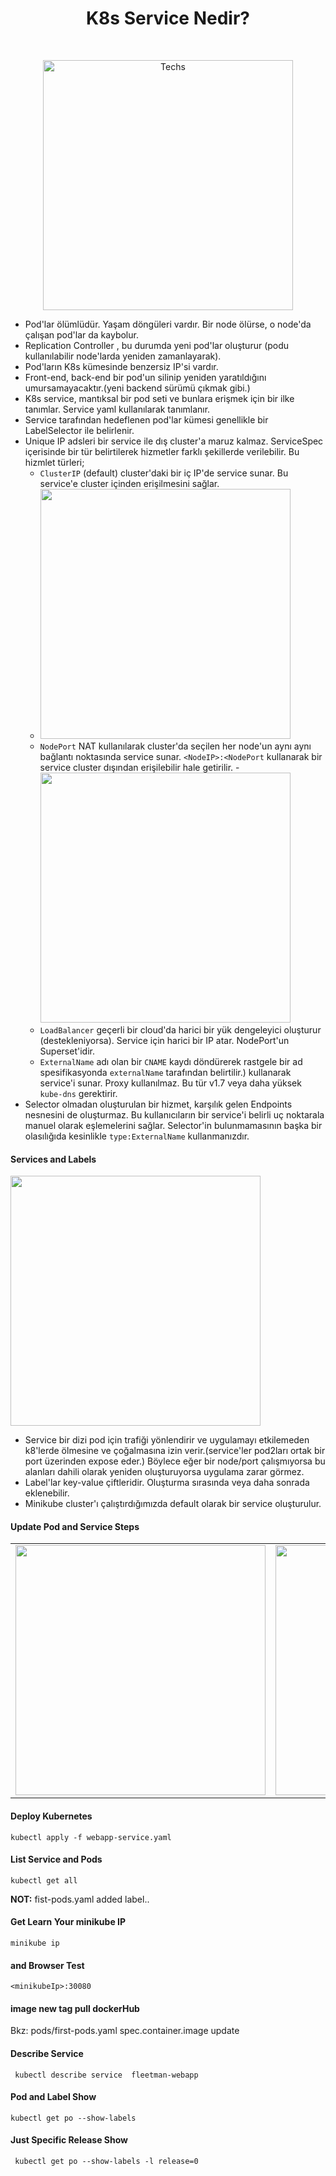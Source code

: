 <h1 align="center"> K8s Service Nedir? </h1> <br>
<p align="center">
  <a href="https://user-images.githubusercontent.com/34090058/79047848-f6868f00-7c21-11ea-9c1c-727c16d6b06e.png">
    <img alt="Techs" title="Techs" src="https://user-images.githubusercontent.com/34090058/79047848-f6868f00-7c21-11ea-9c1c-727c16d6b06e.png"width="400">
  </a>
</p>

 - Pod'lar ölümlüdür. Yaşam döngüleri vardır. Bir node ölürse, o node'da çalışan pod'lar da kaybolur.
 - Replication Controller , bu durumda yeni pod'lar oluşturur (podu kullanılabilir node'larda yeniden zamanlayarak).
 - Pod'ların K8s kümesinde benzersiz IP'si vardır.
 - Front-end, back-end bir pod'un silinip yeniden yaratıldığını umursamayacaktır.(yeni backend sürümü çıkmak gibi.)
 - K8s service, mantıksal bir pod seti ve bunlara erişmek için bir ilke tanımlar. Service yaml kullanılarak tanımlanır.
 - Service tarafından hedeflenen pod'lar kümesi genellikle bir LabelSelector ile belirlenir.
 - Unique IP adsleri bir service ile dış cluster'a maruz kalmaz. ServiceSpec içerisinde bir tür belirtilerek hizmetler farklı şekillerde verilebilir.
Bu hizmlet türleri;
	 - `ClusterIP` (default) cluster'daki bir iç IP'de service sunar. Bu service'e cluster içinden erişilmesini sağlar.
	 - <a href="#"><img src="https://user-images.githubusercontent.com/34090058/79047881-161db780-7c22-11ea-9934-1c7bc87e184d.png" width="400"></a>
	 - `NodePort` NAT kullanılarak cluster'da seçilen her node'un aynı aynı bağlantı noktasında service sunar.  `<NodeIP>:<NodePort` kullanarak bir service cluster dışından erişilebilir hale getirilir. 
	 -<a href="#"><img src="https://user-images.githubusercontent.com/34090058/79047888-1e75f280-7c22-11ea-83d3-fde71cde6ed4.png" width="400"></a>
	 - `LoadBalancer` geçerli bir cloud'da harici bir yük dengeleyici oluşturur (destekleniyorsa). Service için harici bir IP atar. NodePort'un Superset'idir.
	 - `ExternalName` adı olan bir `CNAME` kaydı döndürerek rastgele bir ad  spesifikasyonda `externalName` tarafından belirtilir.)  kullanarak service'i sunar. Proxy kullanılmaz. Bu tür v1.7 veya daha yüksek `kube-dns` gerektirir.
 -  Selector olmadan oluşturulan bir hizmet, karşılık gelen Endpoints nesnesini de oluşturmaz. Bu kullanıcıların bir service'i belirli uç noktarala manuel olarak eşlemelerini sağlar. Selector'in bulunmamasının başka bir olasılığıda kesinlikle `type:ExternalName` kullanmanızdır. 
	 
 #### Services and Labels
 <a href="#"><img src=" https://user-images.githubusercontent.com/34090058/79048245-67c74180-7c24-11ea-95fd-add5803afc8f.png" width="400"></a>
 - Service bir dizi pod için trafiği yönlendirir ve uygulamayı etkilemeden k8'lerde ölmesine ve çoğalmasına izin verir.(service'ler pod2ları ortak bir port üzerinden expose eder.) Böylece eğer bir node/port çalışmıyorsa bu alanları dahili olarak yeniden oluşturuyorsa uygulama zarar görmez.
 - Label'lar key-value çiftleridir. Oluşturma sırasında veya daha sonrada eklenebilir.
 - Minikube cluster'ı çalıştırdığımızda default olarak bir service oluşturulur.

#### Update Pod and Service Steps
<table>
     <td><a href="#"><img src="https://user-images.githubusercontent.com/34090058/79047901-2d5ca500-7c22-11ea-822d-2d6de9278523.png" width="400"></a></td>
    <td><a href="#"><img src="https://user-images.githubusercontent.com/34090058/79047907-38afd080-7c22-11ea-9d56-1f92ead47845.png" width="400"></a></td>
    <td><a href="#"><img src="https://user-images.githubusercontent.com/34090058/79047909-39e0fd80-7c22-11ea-9734-cdf45bb496ee.png" width="400"></a></td>
</table>


#### Deploy Kubernetes
```
kubectl apply -f webapp-service.yaml
```
#### List Service and Pods
```
kubectl get all
```
**NOT:** fist-pods.yaml added label..
#### Get Learn Your minikube IP
```
minikube ip
```
#### and Browser Test
```
<minikubeIp>:30080
```
#### image new tag pull dockerHub
Bkz:  pods/first-pods.yaml spec.container.image update

#### Describe Service
```
 kubectl describe service  fleetman-webapp
```
#### Pod and Label Show
```
kubectl get po --show-labels
```
#### Just Specific Release Show
```
 kubectl get po --show-labels -l release=0
```
